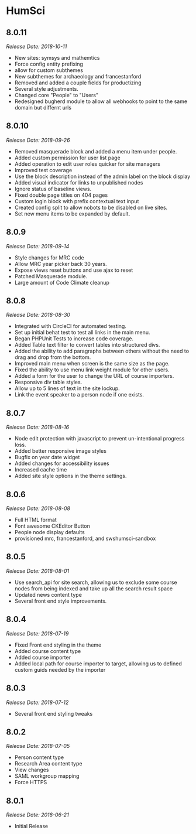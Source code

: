 # HumSci

8.0.11
--------------------------------------------------------------------------------  
_Release Date: 2018-10-11_

- New sites: symsys and mathemtics
- Force config entity prefixing
- allow for custom subthemes
- New subthemes for archaeology and francestanford
- Removed and added a couple fields for productizing
- Several style adjustments.
- Changed core "People" to "Users"
- Redesigned bugherd module to allow all webhooks to point to the same domain but differnt urls

8.0.10
--------------------------------------------------------------------------------  
_Release Date: 2018-09-26_

- Removed masquerade block and added a menu item under people.
- Added custom permission for user list page
- Added operation to edit user roles quicker for site managers
- Improved test coverage
- Use the block description instead of the admin label on the block display
- Added visual indicator for links to unpublished nodes
- Ignore status of baseline views.
- Fixed double page titles on 404 pages
- Custom login block with prefix contextual text input
- Created config split to allow nobots to be disabled on live sites.
- Set new menu items to be expanded by default.

8.0.9
--------------------------------------------------------------------------------  
_Release Date: 2018-09-14_

- Style changes for MRC code
- Allow MRC year picker back 30 years.
- Expose views reset buttons and use ajax to reset
- Patched Masquerade module.
- Large amount of Code Climate cleanup

8.0.8
--------------------------------------------------------------------------------  
_Release Date: 2018-08-30_

- Integrated with CircleCI for automated testing.
- Set up initial behat test to test all links in the main menu.
- Began PHPUnit Tests to increase code coverage.
- Added Table text filter to convert tables into structured divs.
- Added the ability to add paragraphs between others without the need to drag and drop from the bottom.
- Improved main menu when screen is the same size as the page.
- Fixed the ability to use menu link weight module for other users.
- Added a form for the user to change the URL of course importers.
- Responsive div table styles.
- Allow up to 5 lines of text in the site lockup. 
- Link the event speaker to a person node if one exists.

8.0.7
--------------------------------------------------------------------------------  
_Release Date: 2018-08-16_

- Node edit protection with javascript to prevent un-intentional progress loss.
- Added better responsive image styles
- Bugfix on year date widget
- Added changes for accessibility issues
- Increased cache time
- Added site style options in the theme settings.

8.0.6
--------------------------------------------------------------------------------  
_Release Date: 2018-08-08_

- Full HTML format
- Font awesome CKEditor Button
- People node display defaults
- provisioned mrc, francestanford, and swshumsci-sandbox

8.0.5
--------------------------------------------------------------------------------  
_Release Date: 2018-08-01_

- Use search_api for site search, allowing us to exclude some course nodes from being indexed and take up all the search 
  result space
- Updated news content type
- Several front end style improvements.

8.0.4
--------------------------------------------------------------------------------  
_Release Date: 2018-07-19_

- Fixed Front end styling in the theme
- Added course content type
- Added course importer
- Added local path for course importer to target, allowing us to defined custom guids needed by the importer

8.0.3
--------------------------------------------------------------------------------  
_Release Date: 2018-07-12_

- Several front end styling tweaks

8.0.2
--------------------------------------------------------------------------------  
_Release Date: 2018-07-05_

- Person content type
- Research Area content type
- View changes
- SAML workgroup mapping
- Force HTTPS

8.0.1
--------------------------------------------------------------------------------  
_Release Date: 2018-06-21_

- Initial Release